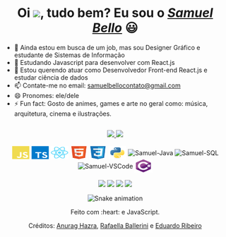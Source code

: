 <div>
  <h1 align="center">Oi <img src="https://raw.githubusercontent.com/kaueMarques/kaueMarques/master/hi.gif" height="30px">, tudo bem? Eu sou o <a href="https://www.linkedin.com/in/samuelbellosb/"><i>Samuel Bello</i></a> 😃️ </h1>
</div>

- 🔭 Ainda estou em busca de um job, mas sou Designer Gráfico e estudante de Sistemas de Informação
- 🌱 Estudando Javascript para desenvolver com React.js
- 🤔 Estou querendo atuar como Desenvolvedor Front-end React.js e estudar ciência de dados
- 📫 Contate-me no email: samuelbellocontato@gmail.com
- 😄 Pronomes: ele/dele
- ⚡ Fun fact: Gosto de animes, games e arte no geral como: música, arquitetura, cinema e ilustrações.

##

<div align="center">
  <a href="https://github.com/duribeiro">
    <img height="150em" src="https://github-readme-stats.vercel.app/api?username=samuelbellosb&count_private=true&include_all_commits=true&show_icons=true&theme=dracula&hide_border=false&show_owner=true"/>
    <img height="150em" src="https://github-readme-stats.vercel.app/api/top-langs/?username=samuelbellosb&theme=dracula&hide_border=false&&layout=compact"/>
  </a>
</div>

<div align="center"><br>
  <img align="center" alt="Samuel-Js" height="30" width="40" src="https://raw.githubusercontent.com/devicons/devicon/master/icons/javascript/javascript-plain.svg">
  <img align="center" alt="Samuel-Ts" height="30" width="40" src="https://raw.githubusercontent.com/devicons/devicon/master/icons/typescript/typescript-plain.svg">
  <img align="center" alt="Samuel-React" height="30" width="40" src="https://raw.githubusercontent.com/devicons/devicon/master/icons/react/react-original.svg">
  <img align="center" alt="Samuel-HTML" height="30" width="40" src="https://raw.githubusercontent.com/devicons/devicon/master/icons/html5/html5-original.svg">
  <img align="center" alt="Samuel-CSS" height="30" width="40" src="https://raw.githubusercontent.com/devicons/devicon/master/icons/css3/css3-original.svg">
  <img align="center" alt="Samuel-Python" height="30" width="40" src="https://raw.githubusercontent.com/devicons/devicon/master/icons/python/python-original.svg">
  <img align="center" alt="Samuel-Java" height="30" width="40" src="https://cdn.jsdelivr.net/gh/devicons/devicon/icons/java/java-original.svg">
  <img align="center" alt="Samuel-SQL" height="30" width="40" src="https://cdn.jsdelivr.net/gh/devicons/devicon/icons/mysql/mysql-original-wordmark.svg">
  <img align="center" alt="Samuel-VSCode" height="30" width="40" src="https://cdn.jsdelivr.net/gh/devicons/devicon/icons/visualstudio/visualstudio-plain.svg">
  <img align="center" alt="Samuel-CSharp" height="30" width="40" src="https://github.com/devicons/devicon/blob/master/icons/csharp/csharp-original.svg">
  
  
</div>
<br>

<div align="center">
  <a href="https://www.instagram.com/sam.kalles/" target="_blank"><img src="https://img.shields.io/badge/-Instagram-%23E4405F?style=for-the-badge&logo=instagram&logoColor=white" target="_blank"></a>
  <a href="https://www.linkedin.com/in/samuelbellosb/" target="_blank"><img src="https://img.shields.io/badge/-LinkedIn-%230077B5?style=for-the-badge&logo=linkedin&logoColor=white" target="_blank"></a> 
  <a href="mailto:samuelbellocontato@gmail.com"><img src="https://img.shields.io/badge/-Gmail-%23333?style=for-the-badge&logo=gmail&logoColor=white" target="_blank"></a>
  <a href="https://www.twitch.tv/srkalles" target="_blank"><img src="https://img.shields.io/badge/Twitch-9146FF?style=for-the-badge&logo=twitch&logoColor=white" target="_blank"></a>
</div>

<div align="center">

  ![Snake animation](https://github.com/danielbped/danielbped/blob/output/github-contribution-grid-snake.svg)
  
</div>

<div align="center">
  <p>Feito com :heart: e JavaScript.</p>
  <p>Créditos: <a href="https://github.com/anuraghazra/github-readme-stats">Anurag Hazra</a>, <a href="https://github.com/rafaballerini">Rafaella Ballerini</a> e <a href ="https://github.com/duribeiro">Eduardo Ribeiro</a></p>
</div>

